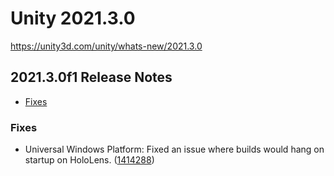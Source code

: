 # Unity 2021.3.0

https://unity3d.com/unity/whats-new/2021.3.0

## 2021.3.0f1 Release Notes

- [Fixes](#fixes)


### Fixes

*   Universal Windows Platform: Fixed an issue where builds would hang on startup on HoloLens. ([1414288](https://issuetracker.unity3d.com/issues/app-doesnt-launch-on-hl2-uwp-after-update-to-2020-dot-3-32f1))
